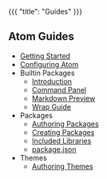 {{{
"title": "Guides"
}}}

## Atom Guides

* [Getting Started](getting-started.html)
* [Configuring Atom](configuring-atom.html)
* Builtin Packages
  * [Introduction](built-in-packages/intro.html)
  * [Command Panel](built-in-packages/command-panel.html)
  * [Markdown Preview](built-in-packages/markdown-preview.html)
  * [Wrap Guide](built-in-packages/wrap-guide.html)
* Packages
  * [Authoring Packages](packages/authoring-packages.html)
  * [Creating Packages](packages/creating_a_package.html)
  * [Included Libraries](packages/included_libraries.html)
  * [package.json](packages/package_json.html)
* Themes
  * [Authoring Themes](themes/authoring-themes.html)
